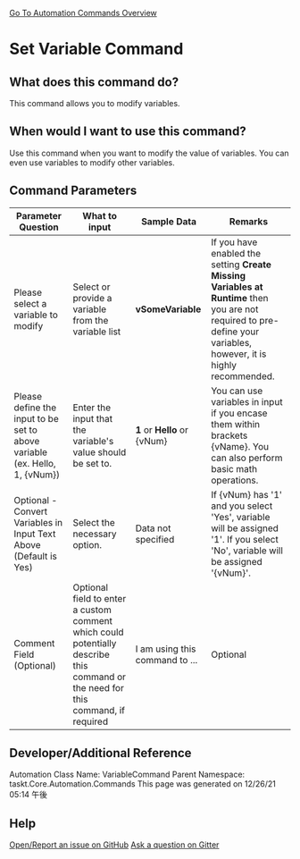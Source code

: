 <!--TITLE: Set Variable Command -->
<!-- SUBTITLE: a command in the Variable Commands group. -->
[Go To Automation Commands Overview](/automation-commands.md)


# Set Variable Command


## What does this command do?
This command allows you to modify variables.


## When would I want to use this command?
Use this command when you want to modify the value of variables.  You can even use variables to modify other variables.


## Command Parameters
| Parameter Question   	| What to input  	|  Sample Data 	| Remarks  	|
| ---                    | ---               | ---           | ---       |
|Please select a variable to modify|Select or provide a variable from the variable list|**vSomeVariable**|If you have enabled the setting **Create Missing Variables at Runtime** then you are not required to pre-define your variables, however, it is highly recommended.|
|Please define the input to be set to above variable (ex. Hello, 1, {vNum})|Enter the input that the variable's value should be set to.|**1** or **Hello** or {vNum}|You can use variables in input if you encase them within brackets {vName}.  You can also perform basic math operations.|
|Optional - Convert Variables in Input Text Above (Default is Yes)|Select the necessary option.|Data not specified|If {vNum} has '1' and you select 'Yes', variable will be assigned '1'. If you select 'No', variable will be assigned '{vNum}'.|
|Comment Field (Optional)|Optional field to enter a custom comment which could potentially describe this command or the need for this command, if required|I am using this command to ...|Optional|










## Developer/Additional Reference
Automation Class Name: VariableCommand
Parent Namespace: taskt.Core.Automation.Commands
This page was generated on 12/26/21 05:14 午後


## Help
[Open/Report an issue on GitHub](https://github.com/saucepleez/taskt/issues/new)
[Ask a question on Gitter](https://gitter.im/taskt-rpa/Lobby)
